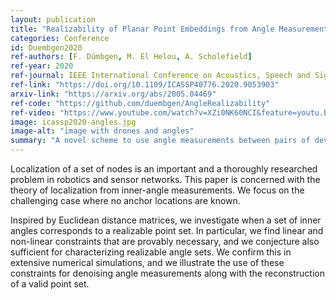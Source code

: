 ```yaml
---
layout: publication
title: "Realizability of Planar Point Embeddings from Angle Measurements"
categories: Conference
id: Duembgen2020
ref-authors: [F. Dümbgen, M. El Helou, A. Scholefield]
ref-year: 2020
ref-journal: IEEE International Conference on Acoustics, Speech and Signal Processing (ICASSP)
ref-link: "https://doi.org/10.1109/ICASSP40776.2020.9053903"
arxiv-link: "https://arxiv.org/abs/2005.04469"
ref-code: "https://github.com/duembgen/AngleRealizability"
ref-video: "https://www.youtube.com/watch?v=XZi0NK60NCI&feature=youtu.be"
image: icassp2020-angles.jpg
image-alt: "image with drones and angles"
summary: "A novel scheme to use angle measurements between pairs of devices, exploiting trigonometric properties of inner angles to first denoise a measurement set, followed by a simple triangulation scheme for point reconstruction."
---
```


Localization of a set of nodes is an important and a thoroughly researched problem in robotics and sensor networks. This paper is concerned with the theory of localization from inner-angle measurements. We focus on the challenging case where no anchor locations are known. 


Inspired by Euclidean distance matrices, we investigate when a set of inner angles corresponds to a realizable point set. In particular, we find linear and non-linear constraints that are provably necessary, and we conjecture also sufficient for characterizing realizable angle sets. We confirm this in extensive numerical simulations, and we illustrate the use of these constraints for denoising angle measurements along with the reconstruction of a valid point set.
